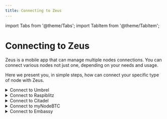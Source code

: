 ```yaml
---
title: Connecting to Zeus
---
```


import Tabs from '@theme/Tabs';
import TabItem from '@theme/TabItem';

# Connecting to Zeus

Zeus is a mobile app that can manage multiple nodes connections. You can connect various nodes not just one, depending on your needs and usage.

Here we present you, in simple steps, how can connect your specific type of node with Zeus.

<details>
  <summary>Connect to Umbrel</summary>

### Connect Umbrel with Zeus

Umbrel supports CLN and LND implementations. Also after Umbrel v 0.5.2 you can run it on clearnet too, not only Tor.

**A - Connect Umbrel with LND/CLN interface, using Tor or clearnet (domain/IP) network:**

1. Open Zeus and go to **Settings -> Connect a node -> +**.
2. Click on **Node interface** and select **LND** or **C-lightning REST** (depending on which LN implementation you run your node).
3. Scroll down and press **SCAN LN node QR**.
4. Open your Umbrel dashboard and go to **Connect Wallet -> Select your wallet -> Zeus**.
5. Scan the QR Code.
6. Enable **Use Tor** only if you Umbrel is running only on Tor network.
7. Click on **SAVE NODE CONFIG**.
8. Zeus is now connected to your Umbrel and you can use it manage your node and make payments.

**B - Connect Umbrel with LND/CLN interface, using Tailscale network.**

What is Tailscale?

Tailscale is zero config VPN that creates a secure private network between your home Tor node and your other devices.

Even when separated by firewalls or subnets, Tailscale just works. Tailscale will assign to your Umbrel node machine a stable private IP and an auto-assigned domain that stays consistent, no matter what network your Umbrel machine is connected to. It’s like a local network that works everywhere. Tailscale builds on top of WireGuard Noise protocol encryption, a peer-reviewed and trusted standard.

The connection through Tailscale will be much faster and stable than Tor, encrypted and safe.

1. Go to [Tailscale.com](https://tailscale.com) and create an account. No need to use real identity.
2. Install Tailscale app in Umbrel (see App Store) and login with that Tailscale account you just created. In your Tailscale account you would see all your devices connected and each one will have a dedicated private IP.
3. Install Tailscale in your mobile device and login with that same created account. Immediately you will see in the app the IP of your node. Will be a private IP, not a public one. Copy it.
4. Open Zeus and go to **Settings -> Connect a node -> +**.
5. Click on **Node interface** and select **LND** or **C-lightning REST**(depending on which LN implementation you run your node).
6. Scroll down and press **SCAN LN node QR**.
7. Open your Umbrel dashboard and go to **Connect Wallet -> Select your wallet -> Zeus**.
8. Scan the QR Code.
9. Before hit save config, remove the **Use Tor** option and replace all the onion address with that Tailscale IP of your node (see point 2).
10. Click on **SAVE NODE CONFIG** and you will connect in few moments. Zeus is now connected to your Umbrel and you can use it manage your node and make payments.

Optional: if you do not want to use Tailscale, the alternative is [ZeroTier.com](https://zerotier.com) (works the same as Tailscale) or [WireGuard](https://wireguard.com) (more advanced).

</details>

<details>
  <summary>Connect to Raspiblitz</summary>

  ### Connect Raspiblitz with Zeus

Raspiblitz supports CLN and LND implementations.

***A - Connect Raspiblitz with LND/CLN interface, using Tor or clearnet (domain/IP) network:***

1. Open Zeus and go to **Settings -> Connect a node -> +**.
2. Click on **Node interface** and select **LND** or **C-lightning REST** (depending on which LN implementation you run your node).
3. Scroll down and press **SCAN LN node QR**.
4. Go to Raspiblitz dashboard, **Connect menu/ Mobile – Connect Mobile wallet / Zeus Android/ Continue/**
5. Scan the QR Code.
6. Enable **Use Tor** only if you Raspiblitz is running only on Tor network.
7. Click on **SAVE NODE CONFIG**.
8. Zeus is now connected to your Raspiblitz and you can use it manage your node and make payments.

***B - Connect Raspiblitz with LND/CLN interface, using Tailscale/ZeroTier network.***

What is Tailscale?

Tailscale is zero config VPN that creates a secure private network between your home Tor node and your other devices.
Even when separated by firewalls or subnets, Tailscale just works. Tailscale will assign to your Raspiblitz node machine a stable private IP and an auto-assigned domain that stays consistent, no matter what network your Umbrel machine is connected to. It’s like a local network that works everywhere. Tailscale builds on top of WireGuard Noise protocol encryption, a peer-reviewed and trusted standard.

The connection through Tailscale will be much faster and stable than Tor, encrypted and safe.

1. Go to [Tailscale.com](https://tailscale.com) or [ZeroTier.com](https://zerotier.com) and create an account. No need to use real identity.
2. Install Tailscale on your Raspiblitz machine. [Here is a guide how to install ZeroTier on Raspiblitz](https://openoms.github.io/bitcoin-tutorials/zerotier/) (is the same for Tailscale). Then login with that Tailscale/ZeroTier account you just created. In your Tailscale account you would see all your devices connected and each one will have a dedicated private IP.
3. Install Tailscale in your mobile device and login with that same created account. Immediately you will see in the app the IP of your node. Will be a private IP, not a public one. Copy it.
4. Open Zeus and go to **Settings -> Connect a node -> +**.
5. Click on **Node interface** and select **LND** or **C-lightning REST**(depending on which LN implementation you run your node).
6. Scroll down and press **SCAN LN node QR**.
7. Open your Raspiblitz dashboard and go to **Connect Wallet -> Select your wallet -> Zeus**.
8. Scan the QR Code.
9. Before hit save config, remove the **Use Tor** option and replace all the onion address with that Tailscale IP of your node (see point 2).
10. Click on **SAVE NODE CONFIG** and you will connect in few moments. Zeus is now connected to your Umbrel and you can use it manage your node and make payments.

</details>

<details>
  <summary>Connect to Citadel</summary>

### Connect Citadel with Zeus

Citadel is using LND implementation.

***A - Connect Citadel with LND interface, using Tor network:***
1. Open Zeus and go to **Settings -> Connect a node -> +**.
2. Click on **Node interface** and select **LND**.
3. Scroll down and press **SCAN LND node QR**.
4. Open your Citadel dashboard and go to **Connect Wallet -> Select your wallet -> Zeus**.
5. Scan the QR Code.
6. Enable **Use Tor**.
7. Click on **SAVE NODE CONFIG**.
8. Zeus is now connected to your Citadel.

***B - Connect Citadel with LND interface, using Tailscale network.***

What is Tailscale?

Tailscale is zero config VPN that creates a secure private network between your home Tor node and your other devices.

Even when separated by firewalls or subnets, Tailscale just works. Tailscale will assign to your Citadel node machine a stable private IP and an auto-assigned domain that stays consistent, no matter what network your Citadel machine is connected to. It’s like a local network that works everywhere. Tailscale builds on top of WireGuard Noise protocol encryption, a peer-reviewed and trusted standard.

The connection through Tailscale will be much faster and stable than Tor, encrypted and safe.

1. Go to [Tailscale.com](https://tailscale.com) and create an account. No need to use real identity.
2. Install Tailscale app in Citadel (see App Store) and login with that Tailscale account you just created. In your Tailscale account you would see all your devices connected and each one will have a dedicated private IP.
3. Install Tailscale in your mobile device and login with that same created account. Immediately you will see in the app the IP of your node. Will be a private IP, not a public one. Copy it.
4. Open Zeus and go to **Settings -> Connect a node -> +**.
5. Click on **Node interface** and select **LND**.
6. Scroll down and press **SCAN LN node QR**.
7. Open your Citadel dashboard and go to **Connect Wallet -> Select your wallet -> Zeus**.
8. Scan the QR Code.
9. Before hit save config, remove the **Use Tor** option and replace all the onion address with that Tailscale IP of your node (see point 2).
10. Click on **SAVE NODE CONFIG** and you will connect in few moments. Zeus is now connected to your Citadel and you can use it manage your node and make payments.

Optional: if you do not want to use Tailscale, the alternative is [ZeroTier.com](https://zerotier.com) (works the same as Tailscale) or [WireGuard](https://wireguard.com) (more advanced).

</details>

<details>
  <summary>Connect to myNodeBTC</summary>

### Connect MyNodeBTC with Zeus

myNodeBTC is using LND implementation.

***A - Connect myNodeBTC with LND interface, using Tor network:***

1. Open Zeus and go to **Settings -> Connect a node -> +**.
2. Click on **Node interface** and select **LND**.
3. Scroll down and press **SCAN LND node QR**.
4. Open the QR Pairing page on myNode and select **REST Tor** tab.
5. Scan the QR Code.
6. Enable **Use Tor**.
7. Click on **SAVE NODE CONFIG**.
8. Zeus is now connected to your myNodeBTC.

***B - Connect myNodeBTC with LND interface, using Tailscale/ZeroTier network:***

1. Go to [Tailscale.com](https://tailscale.com) or [ZeroTier.com](https://zerotier.com) and create an account. No need to use real identity.
2. Install Tailscale on your myNodeBTC machine. [Here is a guide how to install ZeroTier on myNodeBTC](https://docs.nodl.it/guides/zerotier.html) (is the same for Tailscale). Then login with that Tailscale/ZeroTier account you just created. In your Tailscale account you would see all your devices connected and each one will have a dedicated private IP.
3. Install Tailscale in your mobile device and login with that same created account. Immediately you will see in the app the IP of your node. Will be a private IP, not a public one. Copy it.
4. Open Zeus and go to **Settings -> Connect a node -> +**.
5. Click on **Node interface** and select **LND**.
6. Scroll down and press **SCAN LN node QR**.
7. Open the QR Pairing page on myNode and select **REST Tor** tab.
8. Scan the QR Code.
9. Before hit save config, remove the **Use Tor** option and replace all the onion address with that Tailscale/ZeroTier IP of your node (see point 2).
10. Click on **SAVE NODE CONFIG** and you will connect in few moments. Zeus is now connected to your myNodeBTC and you can use it manage your node and make payments.

</details>

<details>
  <summary>Connect to Embassy</summary>

### Connect Embassy (Start9) with Zeus

Embassy is using LND implementation.

1. Open Zeus and go to **Settings -> Connect a node -> +**.
2. Click on **Node interface** and select **LND**.
3. Scroll down and press **SCAN LND node QR**.
4. Open your Embassy dashboard and go to **Services -> LND tile -> Properties - lndconnect REST URL**.
5. Scan the QR Code.
6. Enable **Use Tor**.
7. Click on **SAVE NODE CONFIG**.
8. Zeus is now connected to your Embassy node.


<details>
  <summary>Connect to NODL</summary>

### Connect NODL with Zeus

NODL is using LND implementation.

1. Open Zeus and go to **Settings -> Connect a node -> +**.
2. Click on **Node interface** and select **LND**.
3. Scroll down and press **SCAN LND node QR**.
4. Open your NODL dashboard and go to **LND tile -> Select your wallet -> Zeus**.
5. Scan the QR Code.
6. Enable **Use Tor**.
7. Click on **SAVE NODE CONFIG**.
8. Zeus is now connected to your NODL.

</details>

<details>
  <summary>Connect to BTCPay Server</summary>

### Connect BTCPay with Zeus

BTCPay Server is a payment processor system and could connect to Zeus in two modes: as node management (CLN or LND) or as LNDhub with the plugin LNBank activated on BTCPay.

**A. Using CLN/LND interface to connect BTCPay Server**

1. In your your BTCPay instance, go to services and select Zeus. It will show you a QR code to scan.
2. Open Zeus app and go to **Settings -> Connect a node -> +**.
3. Click on **Node interface** and select **LND** or **CLN**.
4. Scroll down and press **SCAN BTCPAY config QR**. Scan the lnd/cln QR code from your BTCPay Server config.
5. Disable **Certificate Verification**.
6. Enable **Use Tor** if your BTCPay is running behind Tor.
7. Click on **SAVE NODE CONFIG**.
8. You can now use your BTCPay account as a LN wallet with Zeus.

**B. Using LNBank plugin of BTCPay Server to connect Zeus:**

Keep in mind that lndhub interfaces will not provide any on-chain bitcoin address, only Lightning use.
Unfortunately there is [an issue with Zeus, which prevents import via QR scan](https://github.com/ZeusLN/zeus/issues/1081). Until this is fixed you have to import the wallet by entrering the details manually.

In Zeus you can use this path to import the wallet:
1. Open the settings by clicking on the node icon in the top left corner.
2. In the settings click the node (first row) to get to the list of nodes.
3. Click the plus icon in the top right corner to add a new node/wallet.

You will land on the following screen and have to …

![btcpay-lnbank](../../../static/img/zeus-lnbank.jpg)

- Choose "LNDHub" as the "Node Interface"
- Enable the "Existing account" toggle

On that screen you then have to fill in the host, username and password fields. The values for these fields are included in the account URL which you can copy on the LNbank wallet settings page.

Copy the account URL and paste it into a note app on your mobile device. It consists of the following parts:

```lndhub:// USERNAME : PASSWORD @ HOST```

You can ignore the ```lndhub:// part```, the username and password are separated by an ```:``` and the host is what comes after the ```@```. Copy those values into the corresponding fields in Zeus and then click "Save node config".

The parts map like this:

- Username = LNbank Wallet ID
- Password = LNbank Wallet Access Key (Admin)
- Host = ```YOUR_BTCPAY/plugins/lnbank/api/lndhub```

</details>

<details>
  <summary>Connect to BTCPay Server</summary>

### Connect LNbits with Zeus

LNbits is using LNDhub interface and is an accounting system on top of your LN node. That means, it will use lndhub accounts instead of wallets to manage users balances and payments. But will use your node liquidity, in their limits.

Keep in mind that lndhub interfaces will not provide any on-chain bitcoin address, only Lightning use.

1. In your your LNbits instance, go to LNDhub extension and select the wallet you want to connect in Zeus (if you have many).
2. You could use two types of accounts: "invoice only" (only receive) or "admin" (send/receive).
3. Open Zeus app and go to **Settings -> Connect a node -> +**.
4. Click on **Node interface** and select **LNDHUB**.
5. Scroll down and press **SCAN LNDHUB QR**. 
6. Scan the lndhub QR code from your LNbits lndhub extension, **admin mode** (if you want full access) or **invoice mode** (if you want restricted access, only to receive).
7. Disable **Certificate Verification**.
8. Enable **Use Tor** if your LNbits is running behind Tor.
9. Click on **SAVE NODE CONFIG**. It will popup an alert about certificate validation, just click "I understand".
10. You can now use your LNbits account as a LN wallet with Zeus.

</details>

<details>
  <summary>Connect to BTCPay Server</summary>

### Connect LNtxBot with Zeus

LNtxBot is using LNDhub interface for accounts and is a custodial service bot for Telegram. [See more details here](https://darthcoin.substack.com/p/lntxbot-users-guide).

Keep in mind that lndhub interfaces will not provide any on-chain bitcoin address, only Lightning use.

1. In your Telegram chat with @lntxbot, type /bluewallet to get your lndhub QR code.
2. Open Zeus app and go to **Settings -> Connect a node -> +**.
3. Click on **Node interface** and select **LNDHUB**.
4. Scroll down and press **SCAN LNDHUB QR**.
5. Scan the lndhub QR code.
6. Disable **Certificate Verification**.
7. Enable **Use Tor** if you would like (but not recommended)
8. Click on **SAVE NODE CONFIG**. It will popup an alert about certificate validation, just click "I understand".
9. You can now use your @lntxbot wallet with Zeus, as any other LN wallet.

</details>